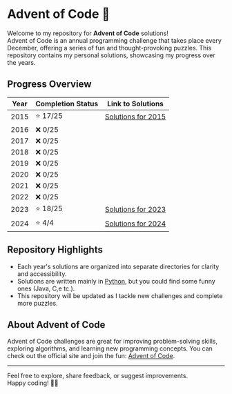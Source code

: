 # Advent of Code 🎄

Welcome to my repository for **Advent of Code** solutions!  
Advent of Code is an annual programming challenge that takes place every December, offering a series of fun and thought-provoking puzzles. This repository contains my personal solutions, showcasing my progress over the years.

## Progress Overview

| Year  | Completion Status | Link to Solutions                        |
|-------|--------------------|------------------------------------------|
| 2015  | ⭐ 17/25           | [Solutions for 2015](https://github.com/TheoHorn/advent-of-code/tree/main/2015) |
| 2016  | ❌ 0/25            |                                          |
| 2017  | ❌ 0/25            |                                          |
| 2018  | ❌ 0/25            |                                          |
| 2019  | ❌ 0/25            |                                          |
| 2020  | ❌ 0/25            |                                          |
| 2021  | ❌ 0/25            |                                          |
| 2022  | ❌ 0/25            |                                          |
| 2023  | ⭐ 18/25           | [Solutions for 2023](https://github.com/TheoHorn/advent-of-code/tree/main/2023) |
| 2024  | ⭐ 4/4             | [Solutions for 2024](https://github.com/TheoHorn/advent-of-code/tree/main/2024) |

## Repository Highlights
- Each year's solutions are organized into separate directories for clarity and accessibility.
- Solutions are written mainly in [Python](https://github.com/TheoHorn/advent-of-code), but you could find some funny ones (Java, C,e tc.).  
- This repository will be updated as I tackle new challenges and complete more puzzles.

## About Advent of Code
Advent of Code challenges are great for improving problem-solving skills, exploring algorithms, and learning new programming concepts. You can check out the official site and join the fun: [Advent of Code](https://adventofcode.com/).

---

Feel free to explore, share feedback, or suggest improvements.  
Happy coding! 🎅🌟
